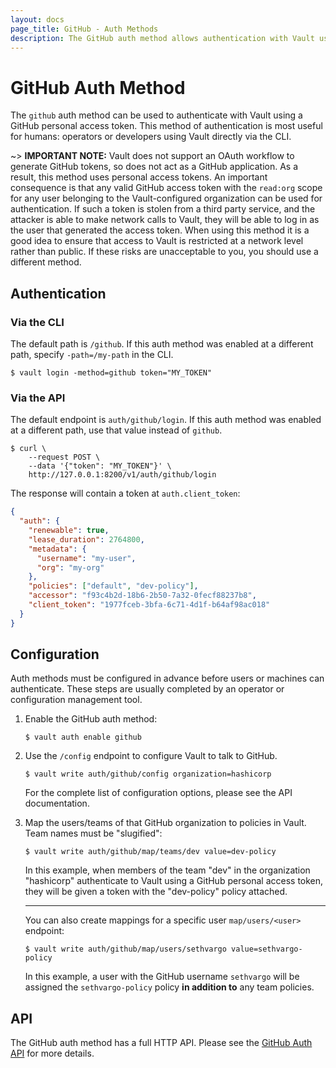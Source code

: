```yaml
---
layout: docs
page_title: GitHub - Auth Methods
description: The GitHub auth method allows authentication with Vault using GitHub.
---
```


# GitHub Auth Method

The `github` auth method can be used to authenticate with Vault using a GitHub
personal access token. This method of authentication is most useful for humans:
operators or developers using Vault directly via the CLI.

~> **IMPORTANT NOTE:** Vault does not support an OAuth workflow to generate
GitHub tokens, so does not act as a GitHub application. As a result, this method
uses personal access tokens. An important consequence is that any valid GitHub
access token with the `read:org` scope for any user belonging to the Vault-configured
organization can be used for authentication. If such a
token is stolen from a third party service, and the attacker is able to make
network calls to Vault, they will be able to log in as the user that generated
the access token. When using this method it is a good idea to ensure that access
to Vault is restricted at a network level rather than public. If these risks are
unacceptable to you, you should use a different method.

## Authentication

### Via the CLI

The default path is `/github`. If this auth method was enabled at a different
path, specify `-path=/my-path` in the CLI.

```shell-session
$ vault login -method=github token="MY_TOKEN"
```

### Via the API

The default endpoint is `auth/github/login`. If this auth method was enabled
at a different path, use that value instead of `github`.

```shell-session
$ curl \
    --request POST \
    --data '{"token": "MY_TOKEN"}' \
    http://127.0.0.1:8200/v1/auth/github/login
```

The response will contain a token at `auth.client_token`:

```json
{
  "auth": {
    "renewable": true,
    "lease_duration": 2764800,
    "metadata": {
      "username": "my-user",
      "org": "my-org"
    },
    "policies": ["default", "dev-policy"],
    "accessor": "f93c4b2d-18b6-2b50-7a32-0fecf88237b8",
    "client_token": "1977fceb-3bfa-6c71-4d1f-b64af98ac018"
  }
}
```

## Configuration

Auth methods must be configured in advance before users or machines can
authenticate. These steps are usually completed by an operator or configuration
management tool.

1. Enable the GitHub auth method:

   ```text
   $ vault auth enable github
   ```

1. Use the `/config` endpoint to configure Vault to talk to GitHub.

   ```text
   $ vault write auth/github/config organization=hashicorp
   ```

   For the complete list of configuration options, please see the API
   documentation.

1. Map the users/teams of that GitHub organization to policies in Vault. Team
   names must be "slugified":

   ```text
   $ vault write auth/github/map/teams/dev value=dev-policy
   ```

   In this example, when members of the team "dev" in the organization
   "hashicorp" authenticate to Vault using a GitHub personal access token, they
   will be given a token with the "dev-policy" policy attached.

   ***

   You can also create mappings for a specific user `map/users/<user>`
   endpoint:

   ```text
   $ vault write auth/github/map/users/sethvargo value=sethvargo-policy
   ```

   In this example, a user with the GitHub username `sethvargo` will be
   assigned the `sethvargo-policy` policy **in addition to** any team policies.

## API

The GitHub auth method has a full HTTP API. Please see the
[GitHub Auth API](/api/auth/github) for more
details.
